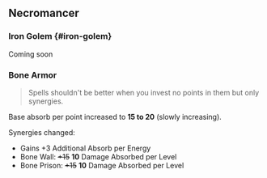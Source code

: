 ## Necromancer

### Iron Golem {#iron-golem}

Coming soon

### Bone Armor

> Spells shouldn't be better when you invest no points in them but only synergies.

Base absorb per point increased to **15 to 20** (slowly increasing).

Synergies changed:

- Gains +3 Additional Absorb per Energy
- Bone Wall: ~~+15~~ **10** Damage Absorbed per Level
- Bone Prison: ~~+15~~ **10** Damage Absorbed per Level

